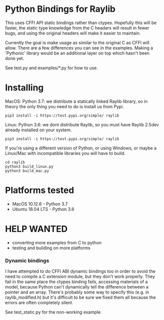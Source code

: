 # Python Bindings for Raylib

This uses CFFI API static bindings rather than ctypes.  Hopefully this will be faster, the static type knowledge from the C
headers will result in fewer bugs, and using the original headers will make it easier to maintain.

Currently the goal is make usage as similar to the original C as CFFI will allow.  There are a few differences
you can see in the examples.  Making a 'Pythonic' library would be an additional layer on top which hasn't been
done yet.

See test.py and examples/*.py for how to use.

# Installing

MacOS: Python 3.7: we distribute a statically linked Raylib library, so in theory the only thing you need to do is install
us from Pypi.

    pip3 install -i https://test.pypi.org/simple/ raylib

Linux: Python 3.6: we dont distribute Raylib, so you must have Raylib 2.5dev already installed on your system.

    pip3 install -i https://test.pypi.org/simple/ raylib

If you're using a different version of Python, or using Windows, or maybe a Linux/Mac with incompatible libraries
you will have to build.

    cd raylib
    python3 build_linux.py
    python3 build_mac.py

# Platforms tested

 * MacOS 10.12.6 - Python 3.7
 * Ubuntu 18.04 LTS - Python 3.6

# HELP WANTED

 * converting more examples from C to python
 * testing and building on more platforms
 
### Dynamic bindings

I have attempted to do CFFI ABI dynamic bindings too in order to avoid the need to compile a C extension module,
but they don't work properly.  They fail in the same place the ctypes binding fails, accessing
materials of a model, because Python can't dynamically tell the difference between a pointer and an array. There's probably
  some way to specify this (e.g. in raylib_modified.h) but it's difficult to be sure we fixed them all because the errors
 are often completely silent.
 
 See test_static.py for the non-working example.